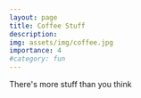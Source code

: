 ```yaml
---
layout: page
title: Coffee Stuff
description: 
img: assets/img/coffee.jpg
importance: 4
#category: fun
---
```

There's more stuff than you think